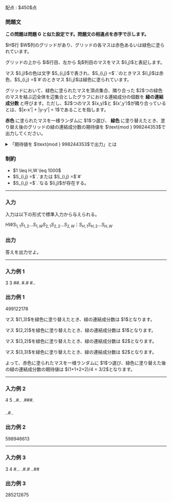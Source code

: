 
<div>

<span>

<span>

<p>
配点 : $450$点
</p>

<div>

<section>

### **問題文**

<p>

<strong>
この問題は問題 G と似た設定です。問題文の相違点を赤字で示します。
</strong>

</p>

<p>
$H$行 $W$列のグリッドがあり、グリッドの各マスは赤色あるいは緑色に塗られています。
</p>

<p>
グリッドの上から $i$行目、左から $j$列目のマスをマス $(i,j)$と表記します。
</p>

<p>
マス $(i,j)$の色は文字 $S_{i,j}$で表され、$S_{i,j} =$`.`のときマス $(i,j)$は赤色、$S_{i,j} =$`#`のときマス $(i,j)$は緑色に塗られています。
</p>

<p>
グリッドにおいて、緑色に塗られたマスを頂点集合、隣り合った $2$つの緑色のマスを結ぶ辺全体を辺集合としたグラフにおける連結成分の個数を 
<strong>
緑の連結成分数
</strong>
と呼びます。ただし、$2$つのマス $(x,y)$と $(x',y')$が隣り合っているとは、$|x-x'| + |y-y'| = 1$であることを指します。
</p>

<p>

<span>

<strong>
赤色
</strong>

</span>
に塗られたマスを一様ランダムに $1$つ選び、
<span>

<strong>
緑色
</strong>

</span>
に塗り替えたとき、塗り替え後のグリッドの緑の連結成分数の期待値を $\text{mod } 998244353$で出力してください。
</p>

<details>

<summary>
「期待値を $\text{mod } 998244353$で出力」とは
</summary>
求める期待値は必ず有理数となることが証明できます。
またこの問題の制約下では、その値を互いに素な $2$つの整数 $P$, $Q$を用いて $\frac{P}{Q}$と表したとき、 $R \times Q \equiv P\pmod{998244353}$かつ $0 \leq R \lt 998244353$を満たす整数 $R$がただ $1$つ存在することが証明できます。この $R$を出力してください。 

</details>

</section>

</div>

<div>

<section>

### **制約**

<ul>

<li>
$1 \leq H,W \leq 1000$
</li>

<li>
$S_{i,j} =$`.`または $S_{i,j} =$`#`
</li>

<li>
$S_{i,j} =$`.`なる $(i,j)$が存在する。
</li>

</ul>

</section>

</div>

---

<div>

<div>

<section>

### **入力**

<p>
入力は以下の形式で標準入力から与えられる。
</p>

<div>

$H$$W$$S_{1,1}$$S_{1,2}$$\ldots$$S_{1,W}$$S_{2,1}$$S_{2,2}$$\ldots$$S_{2,W}$$\vdots$$S_{H,1}$$S_{H,2}$$\ldots$$S_{H,W}$
</div>

</section>

</div>

<div>

<section>

### **出力**

<p>
答えを出力せよ。
</p>

</section>

</div>

</div>

---

<div>

<section>

### **入力例 1**

<div>

3 3
##.
#.#
#..

</div>

</section>

</div>

<div>

<section>

### **出力例 1**

<div>

499122178

</div>

<p>
マス $(1,3)$を緑色に塗り替えたとき、緑の連結成分数は $1$となります。
</p>

<p>
マス $(2,2)$を緑色に塗り替えたとき、緑の連結成分数は $1$となります。
</p>

<p>
マス $(3,2)$を緑色に塗り替えたとき、緑の連結成分数は $2$となります。
</p>

<p>
マス $(3,3)$を緑色に塗り替えたとき、緑の連結成分数は $2$となります。
</p>

<p>
よって、赤色に塗られたマスを一様ランダムに $1$つ選び、緑色に塗り替えた後の緑の連結成分数の期待値は $(1+1+2+2)/4 = 3/2$となります。
</p>

</section>

</div>

---

<div>

<section>

### **入力例 2**

<div>

4 5
..#..
.###.
#####
..#..

</div>

</section>

</div>

<div>

<section>

### **出力例 2**

<div>

598946613

</div>

</section>

</div>

---

<div>

<section>

### **入力例 3**

<div>

3 4
#...
.#.#
..##

</div>

</section>

</div>

<div>

<section>

### **出力例 3**

<div>

285212675

</div>

</section>

</div>

</span>

</span>

</div>
